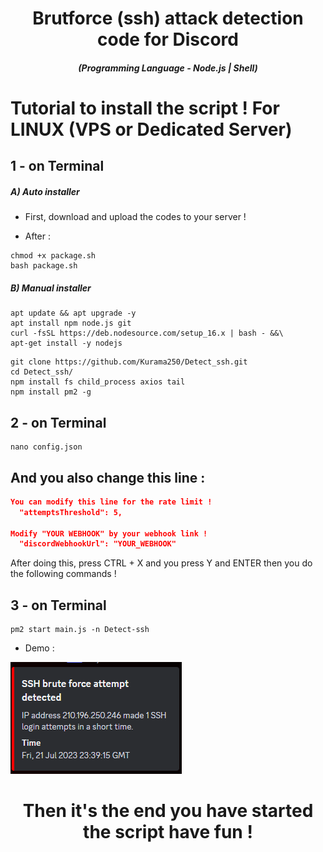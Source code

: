 <h1 align="center">Brutforce (ssh) attack detection code for Discord</h1>
<em><h5 align="center">(Programming Language - Node.js | Shell)</h5></em>

# Tutorial to install the script ! For LINUX (VPS or Dedicated Server)

## 1 - on Terminal

<h5>A) Auto installer</h5>

- First, download and upload the codes to your server !

- After :

```shell script
chmod +x package.sh
bash package.sh
```
<h5>B) Manual installer</h5>

```shell script
apt update && apt upgrade -y
apt install npm node.js git
curl -fsSL https://deb.nodesource.com/setup_16.x | bash - &&\
apt-get install -y nodejs
```

```shell script
git clone https://github.com/Kurama250/Detect_ssh.git
cd Detect_ssh/
npm install fs child_process axios tail
npm install pm2 -g
```
## 2 - on Terminal

```shell script
nano config.json
```

## And you also change this line :

```json
You can modify this line for the rate limit !
  "attemptsThreshold": 5,

Modify "YOUR WEBHOOK" by your webhook link !
  "discordWebhookUrl": "YOUR_WEBHOOK"
```

After doing this, press CTRL + X and you press Y and ENTER then you do the following commands !

## 3 - on Terminal

```shell script
pm2 start main.js -n Detect-ssh
```

- Demo : 

![alt text](https://github.com/Kurama250/Detect_ssh/blob/main/ssh.png)

<h1 align="center">Then it's the end you have started the script have fun !</h1>
